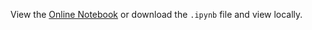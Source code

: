View the [Online Notebook](http://nbviewer.ipython.org/github/iit-cs579/main/blob/master/lec/l01/l01.ipynb) or download the `.ipynb` file and view locally.
